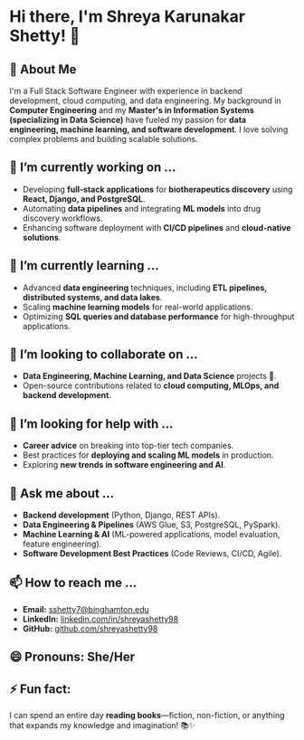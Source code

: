 # Hi there, I'm Shreya Karunakar Shetty! 👋

## 🚀 About Me
I'm a Full Stack Software Engineer with experience in backend development, cloud computing, and data engineering. My background in **Computer Engineering** and my **Master's in Information Systems (specializing in Data Science)** have fueled my passion for **data engineering, machine learning, and software development**. I love solving complex problems and building scalable solutions.

## 🔭 I’m currently working on ...
- Developing **full-stack applications** for **biotherapeutics discovery** using **React, Django, and PostgreSQL**.
- Automating **data pipelines** and integrating **ML models** into drug discovery workflows.
- Enhancing software deployment with **CI/CD pipelines** and **cloud-native solutions**.

## 🌱 I’m currently learning ...
- Advanced **data engineering** techniques, including **ETL pipelines, distributed systems, and data lakes**.
- Scaling **machine learning models** for real-world applications.
- Optimizing **SQL queries and database performance** for high-throughput applications.

## 👯 I’m looking to collaborate on ...
- **Data Engineering, Machine Learning, and Data Science** projects 🚀.
- Open-source contributions related to **cloud computing, MLOps, and backend development**.

## 🤔 I’m looking for help with ...
- **Career advice** on breaking into top-tier tech companies.
- Best practices for **deploying and scaling ML models** in production.
- Exploring **new trends in software engineering and AI**.

## 💬 Ask me about ...
- **Backend development** (Python, Django, REST APIs).
- **Data Engineering & Pipelines** (AWS Glue, S3, PostgreSQL, PySpark).
- **Machine Learning & AI** (ML-powered applications, model evaluation, feature engineering).
- **Software Development Best Practices** (Code Reviews, CI/CD, Agile).

## 📫 How to reach me ...
- **Email:** [sshetty7@binghamton.edu](mailto:sshetty7@binghamton.edu)
- **LinkedIn:** [linkedin.com/in/shreyashetty98](https://www.linkedin.com/in/shreyashetty98/)
- **GitHub:** [github.com/shreyashetty98](https://github.com/shreyashetty98)

## 😄 Pronouns: She/Her

## ⚡ Fun fact: 
I can spend an entire day **reading books**—fiction, non-fiction, or anything that expands my knowledge and imagination! 📚✨
